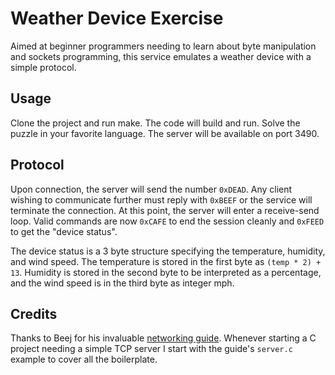Weather Device Exercise
=======================

Aimed at beginner programmers needing to learn about byte manipulation and
sockets programming, this service emulates a weather device with a simple
protocol.

## Usage
Clone the project and run make. The code will build and run. Solve the puzzle
in your favorite language. The server will be available on port 3490.

## Protocol
Upon connection, the server will send the number `0xDEAD`. Any client wishing
to communicate further must reply with `0xBEEF` or the service will terminate
the connection. At this point, the server will enter a receive-send loop. Valid
commands are now `0xCAFE` to end the session cleanly and `0xFEED` to get the
"device status".

The device status is a 3 byte structure specifying the temperature, humidity,
and wind speed. The temperature is stored in the first byte as `(temp * 2) +
13`. Humidity is stored in the second byte to be interpreted as a percentage,
and the wind speed is in the third byte as integer mph.

## Credits
Thanks to Beej for his invaluable [networking guide][networking_guide].
Whenever starting a C project needing a simple TCP server I start with the
guide's `server.c` example to cover all the boilerplate.

[networking_guide]: http://beej.us/guide/bgnet/output/html/singlepage/bgnet.html
